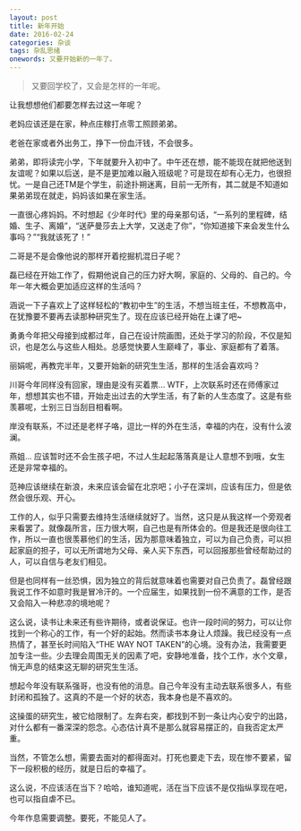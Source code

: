 ```yaml
---
layout: post
title: 新年开始
date: 2016-02-24
categories: 杂谈
tags: 杂乱思绪
onewords: 又要开始新的一年了。
---
```

> 又要回学校了，又会是怎样的一年呢。

让我想想他们都要怎样去过这一年呢？

老妈应该还是在家，种点庄稼打点零工照顾弟弟。

老爸在家或者外出务工，挣下一份血汗钱，不会很多。

弟弟，即将读完小学，下年就要升入初中了。中午还在想，能不能现在就把他送到友谊呢？如果以后送，是不是更加难以融入班级呢？可是现在却有心无力，也很担忧。一是自己还TM是个学生，前途扑朔迷离，目前一无所有，其二就是不知道如果弟弟现在就走，妈妈该如果在家生活。

一直很心疼妈妈。不时想起《少年时代》里的母亲那句话，“一系列的里程碑，结婚、生子、离婚”，“送萨曼莎去上大学，又送走了你”，“你知道接下来会发生什么事吗？”“我就该死了！”


二哥是不是会像他说的那样开着挖掘机混日子呢？

磊已经在开始工作了，假期他说自己的压力好大啊，家庭的、父母的、自己的。今年一年大概会更加适应这样的生活吗？

涵说一下子喜欢上了这样轻松的“教初中生”的生活，不想当班主任，不想教高中，在犹豫要不要再去读那种研究生了。现在应该已经开始在上课了吧~

勇勇今年把父母接到成都过年，自己在设计院画图，还处于学习的阶段，不仅是知识，也是怎么与这些人相处。总感觉快要人生巅峰了，事业、家庭都有了着落。

丽娟呢，再教完半年，又要开始新的研究生生活，那样的生活会喜欢吗？

川哥今年同样没有回家，理由是没有买着票... WTF，上次联系时还在师傅家过年，想想其实也不错，开始走出过去的大学生活，有了新的人生态度了。这是有些羡慕呢，士别三日当刮目相看啊。

岸没有联系，不过还是老样子咯，逗比一样的外在生活，幸福的内在，没有什么波澜。

燕姐... 应该暂时还不会生孩子吧，不过人生起起落落真是让人意想不到哦，女生还是非常幸福的。

范神应该继续在新浪，未来应该会留在北京吧；小子在深圳，应该有压力，但是依然会很乐观、开心。

工作的人，似乎只需要去维持生活继续就好了。当然，这只是从我这样一个旁观者来看罢了。就像磊所言，压力很大啊，自己也是有所体会的。但是我还是很向往工作，所以一直也很羡慕他们的生活，因为那意味着独立，可以为自己负责，可以担起家庭的担子，可以无所谓地为父母、亲人买下东西，可以回报那些曾经帮助过的人，可以自信与老友们相见。

但是也同样有一丝恐惧，因为独立的背后就意味着也需要对自己负责了。磊曾经跟我说工作不如意时我是冒冷汗的。一个应届生，如果找到一份不满意的工作，是否又会陷入一种悲凉的境地呢？

这么说，读书让未来还有些许期待，或者说保证。也许一段时间的努力，可以让你找到一个称心的工作，有一个好的起始。然而读书本身让人烦躁。我已经没有一点热情了，甚至长时间陷入“THE WAY NOT TAKEN”的心境。没有办法，我需要更加专注一些。少去理会周围无关的因素了吧，安静地准备，找个工作，水个文章，悄无声息的结束这无聊的研究生生活。

想起今年没有联系强哥，也没有他的消息。自己今年没有主动去联系很多人，有些封闭和孤独了。这真的不是一个好的状态，我本身也是不喜欢的。

这操蛋的研究生，被它给限制了。左奔右突，都找到不到一条让内心安宁的出路，对什么都有一番深深的怨念。心态估计真不是那么就容易摆正的，自我否定太严重。

当然，不管怎么想，需要去面对的都得面对。打死也要走下去，现在惨不要紧，留下一段积极的经历，就是日后的幸福了。

这么说，不应该活在当下？哈哈，谁知道呢，活在当下应该不是仅指纵享现在吧，也可以指自虐不已。

今年作息需要调整。要死，不能见人了。
